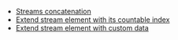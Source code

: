 
- [Streams concatenation](src/test/java/com/savdev/streams/StreamsConcatenationTest.java)
- [Extend stream element with its countable index](src/test/java/com/savdev/streams/StreamElementIndicesTest.java)
- [Extend stream element with custom data](src/test/java/com/savdev/streams/ExtendStreamElementTest.java)